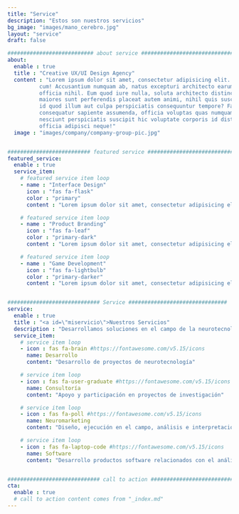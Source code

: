 ```yaml
---
title: "Service"
description: "Estos son nuestros servicios"
bg_image: "images/mano_cerebro.jpg"
layout: "service"
draft: false

########################### about service #############################
about:
  enable : true
  title : "Creative UX/UI Design Agency"
  content : "Lorem ipsum dolor sit amet, consectetur adipisicing elit. Voluptate soluta corporis odit, optio
          cum! Accusantium numquam ab, natus excepturi architecto earum ipsa aliquam, illum, omnis rerum, eveniet
          officia nihil. Eum quod iure nulla, soluta architecto distinctio. Nesciunt odio ullam expedita, neque fugit
          maiores sunt perferendis placeat autem animi, nihil quis suscipit quibusdam ut reiciendis doloribus natus nemo
          id quod illum aut culpa perspiciatis consequuntur tempore? Facilis nam vitae iure quisquam eius harum
          consequatur sapiente assumenda, officia voluptas quas numquam placeat, alias molestias nisi laudantium
          nesciunt perspiciatis suscipit hic voluptate corporis id distinctio earum. Dolor reprehenderit fuga dolore
          officia adipisci neque!"
  image : "images/company/company-group-pic.jpg"


########################## featured service ############################
featured_service:
  enable : true
  service_item:
    # featured service item loop
    - name : "Interface Design"
      icon : "fas fa-flask"
      color : "primary"
      content : "Lorem ipsum dolor sit amet, consectetur adipisicing elit. Saepe enim impedit repudiandae omnis est temporibus."

    # featured service item loop
    - name : "Product Branding"
      icon : "fas fa-leaf"
      color : "primary-dark"
      content : "Lorem ipsum dolor sit amet, consectetur adipisicing elit. Saepe enim impedit repudiandae omnis est temporibus."

    # featured service item loop
    - name : "Game Development"
      icon : "fas fa-lightbulb"
      color : "primary-darker"
      content : "Lorem ipsum dolor sit amet, consectetur adipisicing elit. Saepe enim impedit repudiandae omnis est temporibus."


############################# Service ###############################
service:
  enable : true
  title : "<a id=\"miservicio\">Nuestros Servicios"
  description : "Desarrollamos soluciones en el campo de la neurotecnología"
  service_item:
    # service item loop
    - icon : fas fa-brain #https://fontawesome.com/v5.15/icons
      name: Desarrollo
      content: "Desarrollo de proyectos de neurotecnología"

    # service item loop
    - icon : fas fa-user-graduate #https://fontawesome.com/v5.15/icons
      name: Consultoría
      content: "Apoyo y participación en proyectos de investigación"

    # service item loop
    - icon : fas fa-poll #https://fontawesome.com/v5.15/icons
      name: Neuromarketing
      content: "Diseño, ejecución en el campo, análisis e interpretación de los datos"

    # service item loop
    - icon : fas fa-laptop-code #https://fontawesome.com/v5.15/icons
      name: Software
      content: "Desarrollo productos software relacionados con el análisis de señales"


############################# call to action #################################
cta:
  enable : true
  # call to action content comes from "_index.md"
---
```

